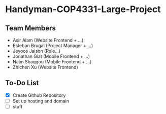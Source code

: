 # Handyman-COP4331-Large-Project
## Team Members

- Asir Alam (Website Frontend + ...)
- Esteban Brugal (Project Manager + ...)
- Jeyoos Jaison (Role...)
- Jonathan Giat (Mobile Frontend + ...)
- Naim Shaqqou (Mobile Frontend + ...)
- Zhichen Xu (Website Frontend)

## To-Do List
- [x] Create Github Repository
- [ ] Set up hosting and domain
- [ ] stuff

